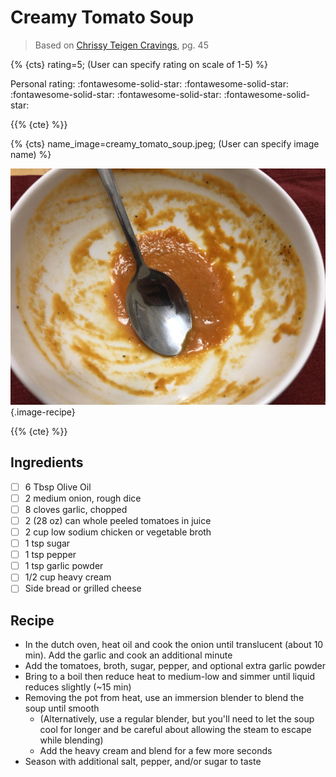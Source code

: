 # Creamy Tomato Soup

> Based on [Chrissy Teigen Cravings], pg. 45

{% {cts} rating=5; (User can specify rating on scale of 1-5) %}

Personal rating: :fontawesome-solid-star: :fontawesome-solid-star: :fontawesome-solid-star: :fontawesome-solid-star: :fontawesome-solid-star:

{{% {cte} %}}

{% {cts} name_image=creamy_tomato_soup.jpeg; (User can specify image name) %}

![creamy_tomato_soup.jpeg](./creamy_tomato_soup.jpeg){.image-recipe}

{{% {cte} %}}

## Ingredients

- [ ] 6 Tbsp Olive Oil
- [ ] 2 medium onion, rough dice
- [ ] 8 cloves garlic, chopped
- [ ] 2 (28 oz) can whole peeled tomatoes in juice
- [ ] 2 cup low sodium chicken or vegetable broth
- [ ] 1 tsp sugar
- [ ] 1 tsp pepper
- [ ] 1 tsp garlic powder
- [ ] 1/2 cup heavy cream
- [ ] Side bread or grilled cheese

## Recipe

- In the dutch oven, heat oil and cook the onion until translucent (about 10 min). Add the garlic and cook an additional minute
- Add the tomatoes, broth, sugar, pepper, and optional extra garlic powder
- Bring to a boil then reduce heat to medium-low and simmer until liquid reduces slightly (~15 min)
- Removing the pot from heat, use an immersion blender to blend the soup until smooth
    - (Alternatively, use a regular blender, but you'll need to let the soup cool for longer and be careful about allowing the steam to escape while blending)
    - Add the heavy cream and blend for a few more seconds
- Season with additional salt, pepper, and/or sugar to taste

[chrissy teigen cravings]: https://www.penguinrandomhouse.com/books/252973/cravings-by-chrissy-teigen-with-adeena-sussman
